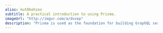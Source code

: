 ```yaml
---
alias: kut8kohzoo
subtitle: A practical introduction to using Prisma.
imageUrl: "http://imgur.com/a/dvsep"
description: "Prisma is used as the foundation for building GraphQL servers. Learn everything you need to know about building and deploying GraphQL server with Prisma in this tutorial series."
---
```


